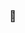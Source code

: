 ### <title>Olá sou Weslei</title> 👋

<!--
**WesleiH3/WesleiH3** is a ✨ _special_ ✨ repository because its `README.md` (this file) appears on your GitHub profile.

Here are some ideas to get you started:

- 🔭 I’m currently working on ...
- 🌱 I’m currently learning ...
- 👯 I’m looking to collaborate on ...
- 🤔 I’m looking for help with ...
- 💬 Ask me about ...
- 📫 How to reach me: ...
- 😄 Pronomes:Ele, Dele ...
- ⚡ Curiosidade: Vou fazer um jogo sozinho  ...
-->
